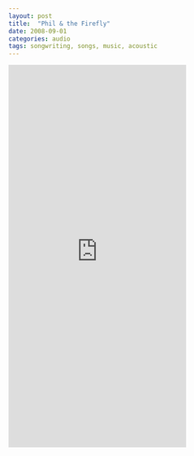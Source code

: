 ```yaml
---
layout: post
title:  "Phil & the Firefly"
date: 2008-09-01
categories: audio
tags: songwriting, songs, music, acoustic
---
```


<iframe style="border: 0; width: 350px; height: 753px;" src="http://bandcamp.com/EmbeddedPlayer/album=1781591519/size=large/bgcol=ffffff/linkcol=0687f5/transparent=true/" seamless><a href="http://floraflora.bandcamp.com/album/phil-the-firefly">phil &amp; the firefly by phil &amp; the firefly</a></iframe>
